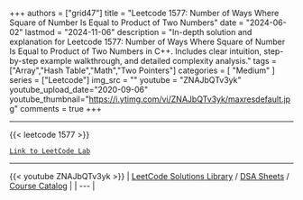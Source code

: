 
+++
authors = ["grid47"]
title = "Leetcode 1577: Number of Ways Where Square of Number Is Equal to Product of Two Numbers"
date = "2024-06-02"
lastmod = "2024-11-06"
description = "In-depth solution and explanation for Leetcode 1577: Number of Ways Where Square of Number Is Equal to Product of Two Numbers in C++. Includes clear intuition, step-by-step example walkthrough, and detailed complexity analysis."
tags = ["Array","Hash Table","Math","Two Pointers"]
categories = [
    "Medium"
]
series = ["Leetcode"]
img_src = ""
youtube = "ZNAJbQTv3yk"
youtube_upload_date="2020-09-06"
youtube_thumbnail="https://i.ytimg.com/vi/ZNAJbQTv3yk/maxresdefault.jpg"
comments = true
+++



---
{{< leetcode 1577 >}}

[`Link to LeetCode Lab`](https://leetcode.com/problems/number-of-ways-where-square-of-number-is-equal-to-product-of-two-numbers/description/)

---
{{< youtube ZNAJbQTv3yk >}}
| [LeetCode Solutions Library](https://grid47.xyz/leetcode/) / [DSA Sheets](https://grid47.xyz/sheets/) / [Course Catalog](https://grid47.xyz/courses/) |
| --- |
